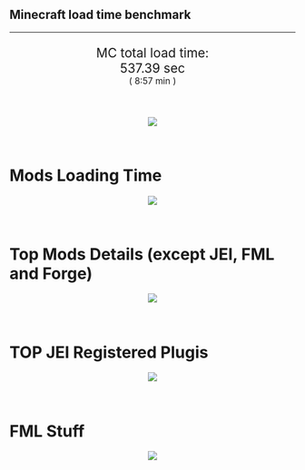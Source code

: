## Minecraft load time benchmark


---

<p align="center" style="font-size:160%;">
MC total load time:<br>
537.39 sec
<br>
<sup><sub>(
8:57 min
)</sub></sup>
</p>

<br>


<p align="center">
<img src="https://quickchart.io/chart?w=400&h=30&c={
  type: 'horizontalBar',
  data: {
    datasets: [
      {label:      'MODS:', data: [328.86]},
      {label: 'FML stuff:', data: [208.53]}
    ]
  },
  options: {
    scales: {
      xAxes: [{display: false,stacked: true}],
      yAxes: [{display: false,stacked: true}],
    },
    elements: {rectangle: {borderWidth: 2}},
    legend: {display: false,},
    plugins: {datalabels: {color: 'white',formatter: (value, context) =>
      [context.dataset.label, value].join(' ')
    }}
  }
}"/>
</p>

<br>

# Mods Loading Time
<p align="center">
<img src="https://quickchart.io/chart?w=400&h=300&c={
  type: 'outlabeledPie',
  options: {
    cutoutPercentage: 25,
    plugins: {
      legend: !1,
      outlabels: {
        stretch: 5,
        padding: 1,
        text: (v,i)=>[
          v.labels[v.dataIndex],' ',
          (v.percent*1000|0)/10,
          String.fromCharCode(37)].join('')
      }
    }
  },
  data: {...
`
3e76ba  21.30s Just Enough Items;
386AA7  29.88s Just Enough Items (Plugins);
386AA7  35.62s Just Enough Items (Ingredient Filter);
a651a8  22.38s IndustrialCraft 2;
219e2a  20.11s BuildCraft Lib;
9e2174   2.00s Tinkers' Construct;
8E1E68  17.74s Tinkers' Construct (Oredict Melting);
8f304e  11.91s Astral Sorcery;
8f3087  11.79s Forge Mod Loader;
516fa8  10.47s Ender IO;
3e76ba   9.68s Railcraft;
6e3a17   9.33s Quark;
8c2ccd   6.57s Immersive Engineering;
213664   5.78s Forestry;
216364   5.74s Thermal Expansion;
8f8630   4.98s GenDustry;
a86e51   4.67s Extra Utilities 2;
3e8160   4.09s The Twilight Forest;
649e21   3.70s OpenBlocks;
3eb2ba   3.30s Botania;
5161a8   1.17s CraftTweaker2;
495797   1.43s CraftTweaker2 (Script Loading);
575a2c   2.59s BuildCraft Silicon;
814a3e   2.43s RFTools;
444444  33.65s 21 Other mods;
333333  43.81s 108 'Fast' mods (load 1.0s - 0.1s);
222222   2.76s 73 'Instant' mods (load %3C 0.1s)
`
    .split(';').reduce((a, l) => {
      l.match(/(\w{6}) *(\d*\.\d*)s (.*)/)
      .slice(1).map((a, i) => [[String.fromCharCode(35),a].join(''), parseFloat(a), a][i])
      .forEach((s, i) => 
        [a.datasets[0].backgroundColor, a.datasets[0].data, a.labels][i].push(s)
      );
      return a
    }, {
      labels: [],
      datasets: [{
        backgroundColor: [],
        data: [],
        borderColor: 'rgba(22,22,22,0.3)',
        borderWidth: 1
      }]
    })
  }
}"/>
</p>

<br>

# Top Mods Details (except JEI, FML and Forge)
<p align="center">
<img src="https://quickchart.io/chart?w=400&h=450&c={
  options: {
    scales: {
      xAxes: [{stacked: true}],
      yAxes: [{stacked: true}],
    },
    plugins: {
      datalabels: {
        anchor: 'end',
        align: 'top',
        color: 'white',
        backgroundColor: 'rgba(46, 140, 171, 0.6)',
        borderColor: 'rgba(41, 168, 194, 1.0)',
        borderWidth: 0.5,
        borderRadius: 3,
        padding: 0,
        font: {size:10},
        formatter: (v,ctx) => 
          ctx.datasetIndex!=ctx.chart.data.datasets.length-1 ? null
            : [((ctx.chart.data.datasets.reduce((a,b)=>a- -b.data[ctx.dataIndex],0)*10)|0)/10,'s'].join('')
      },
      colorschemes: {
        scheme: 'office.Damask6'
      }
    }
  },
  type: 'bar',
  data: {...(() => {
    let a = { labels: [], datasets: [] };
`
1: Construction;
2: Loading Resources;
3: PreInitialization;
4: Initialization;
5: InterModComms$IMC;
6: PostInitialization;
7: LoadComplete;
8: ModIdMapping
`
    .split(';')
      .map(l => l.match(/\d: (.*)/).slice(1))
      .forEach(([name]) => a.datasets.push({ label: name, data: [] }));
`
                          1      2      3      4      5      6      7      8  ;
IndustrialCraft 2     |  1.14|  0.02| 19.13|  1.11|  0.00|  0.98|  0.00|  0.00;
BuildCraft Lib        |  0.06|  0.02|  0.86|  0.19|  0.00| 18.99|  0.00|  0.00;
Tinkers' Construct    |  0.94|  0.02|  0.21|  0.04|  0.00| 18.54|  0.00|  0.00;
Astral Sorcery        |  0.33|  0.01|  9.20|  1.65|  0.00|  0.70|  0.00|  0.00;
Ender IO              |  3.42|  0.01|  2.57|  0.64|  3.72|  0.12|  0.00|  0.00;
Railcraft             |  0.20|  0.01|  7.07|  1.81|  0.00|  0.59|  0.00|  0.00;
Quark                 |  0.03|  0.01|  8.78|  0.12|  0.00|  0.38|  0.00|  0.00;
Immersive Engineering |  1.36|  0.01|  1.56|  1.11|  0.00|  2.54|  0.00|  0.00;
Forestry              |  0.44|  0.02|  3.99|  1.10|  0.02|  0.22|  0.00|  0.00;
Thermal Expansion     |  0.11|  0.00|  1.04|  0.14|  0.10|  4.30|  0.01|  0.04;
GenDustry             |  0.03|  0.00|  3.77|  0.15|  0.00|  1.04|  0.00|  0.00;
Extra Utilities 2     |  0.11|  0.01|  4.33|  0.05|  0.00|  0.17|  0.00|  0.00
`
    .split(';').slice(1)
      .map(l => l.split('|').map(s => s.trim()))
      .forEach(([name, ...arr], i) => {
        a.labels.push(name);
        arr.forEach((v, j) => a.datasets[j].data[i] = v)
      }); return a
  })()}
}"/>
</p>

<br>

# TOP JEI Registered Plugis
<p align="center">
<img src="https://quickchart.io/chart?w=700&c={
  options: {
    elements: { rectangle: { borderWidth: 1 } },
    legend: false
  },
  type: 'horizontalBar',
    data: {...(() => {
      let a = {
        labels: [], datasets: [{
          backgroundColor: 'rgba(0, 99, 132, 0.5)',
          borderColor: 'rgb(0, 99, 132)',
          data: []
        }]
      };
`
  6.54: com.valkyrieofnight.et.m_plugins.jei.PJEI;
  3.75: crazypants.enderio.machines.integration.jei.MachinesPlugin;
  3.35: jeresources.jei.JEIConfig;
  3.12: binnie.extratrees.integration.jei.ExtraTreesJeiPlugin;
  2.05: com.rwtema.extrautils2.crafting.jei.XUJEIPlugin;
  1.97: cofh.thermalexpansion.plugins.jei.JEIPluginTE;
  1.49: mezz.jei.plugins.vanilla.VanillaPlugin;
  1.47: ic2.jeiIntegration.SubModule;
  1.19: forestry.factory.recipes.jei.FactoryJeiPlugin;
  0.80: com.buuz135.industrial.jei.JEICustomPlugin;
  0.78: net.bdew.jeibees.BeesJEIPlugin;
  0.69: blusunrize.immersiveengineering.common.util.compat.jei.JEIHelper;
  0.36: com.chocohead.advsolar.gui.JEICompat;
  0.29: crazypants.enderio.base.integration.jei.JeiPlugin;
  0.22: slimeknights.tconstruct.plugin.jei.JEIPlugin;
  1.83: Other 61 Plugins
`
        .split(';')
        .map(l => l.split(':'))
        .forEach(([time, name]) => {
          a.labels.push(name);
          a.datasets[0].data.push(time)
        })
        ; return a
    })()
  }
}"/>
</p>

<br>

# FML Stuff
<p align="center">
<img src="https://quickchart.io/chart?w=500&h=400&c={
  options: {
    rotation: Math.PI,
    cutoutPercentage: 55,
    plugins: {
      legend: !1,
      outlabels: {
        stretch: 5,
        padding: 1,
        text: (v)=>v.labels
      },
      doughnutlabel: {
        labels: [
          {
            text: 'FML stuff:',
            color: 'rgba(128, 128, 128, 0.5)',
            font: {size: 18}
          },
          {
            text: [208.53,'s'].join(''),
            color: 'rgba(128, 128, 128, 1)',
            font: {size: 22}
          }
        ]
      },
    }
  },
  type: 'outlabeledPie',
  data: {...(() => {
    let a = {
      labels: [],
      datasets: [{
        backgroundColor: [],
        data: [],
        borderColor: 'rgba(22,22,22,0.3)',
        borderWidth: 2
      }]
    };
`
993A00   2.87s Loading sounds;
994400   2.93s Loading Resource - SoundHandler;
994F00  28.21s ModelLoader: blocks;
995900   5.27s ModelLoader: items;
996300  22.53s ModelLoader: baking;
996D00  35.55s Indexing ingredients;
444444 111.16s Other
`
    .split(';')
      .map(l => l.match(/(\w{6}) *(\d*\.\d*)s (.*)/))
      .forEach(([, col, time, name]) => {
        a.labels.push([name, ' ', time, 's'].join(''));
        a.datasets[0].data.push(parseFloat(time));
        a.datasets[0].backgroundColor.push([String.fromCharCode(35), col].join(''))
      })
      ; return a
  })()}
}"/>
</p>

<br>
